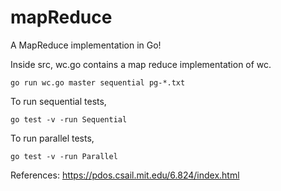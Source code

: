 # mapReduce
A MapReduce implementation in Go!

Inside src, wc.go contains a map reduce implementation of wc. 
```
go run wc.go master sequential pg-*.txt
```

To run sequential tests,

```
go test -v -run Sequential
```

To run parallel tests,
```
go test -v -run Parallel
```

References: https://pdos.csail.mit.edu/6.824/index.html

